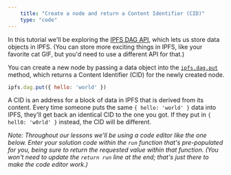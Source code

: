 ```yaml
---
    title: "Create a node and return a Content Identifier (CID)"
    type: "code"
---
```


In this tutorial we'll be exploring the [IPFS DAG API](https://github.com/ipfs/interface-js-ipfs-core/blob/master/SPEC/DAG.md), which lets us store data
objects in IPFS. (You can store more exciting things in IPFS, like your favorite
cat GIF, but you'd need to use a different API for that.)

You can create a new node by passing a data object into the [`ipfs.dag.put`](https://github.com/ipfs/interface-js-ipfs-core/blob/master/SPEC/DAG.md#dagput) method,
which returns a Content Identifier (CID) for the newly created node.

```javascript
ipfs.dag.put({ hello: 'world' })
```

A CID is an address for a block of data in IPFS that is derived from its content. Every
time someone puts the same `{ hello: 'world' }` data into IPFS, they'll get back an
identical CID to the one you got. If they put in `{ hell0: 'w0rld' }` instead, the
CID will be different.

_Note: Throughout our lessons we'll be using a code editor like the one below.
Enter your solution code within the `run` function that's pre-populated for you,
being sure to return the requested value within that function. (You won't need to
update the `return run` line at the end; that's just there to make the code editor work.)_
